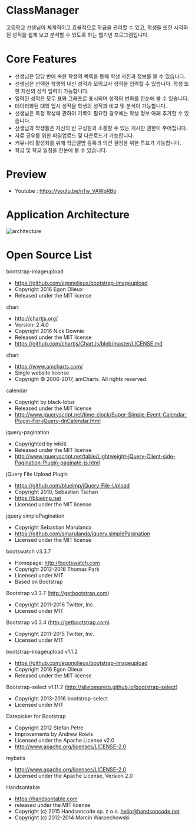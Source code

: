 ClassManager
=====
고등학교 선생님이 체계적이고 효율적으로 학급을 관리할 수 있고, 학생들 또한 시각화된 성적을 쉽게 보고 분석할 수 있도록 하는 웹기반 프로그램입니다.

Core Features
=====
* 선생님은 담당 반에 속한 학생의 목록을 통해 학생 사진과 정보를 볼 수 있습니다.
* 선생님은 선택한 학생의 내신 성적과 모의고사 성적을 입력할 수 있습니다. 학생 또한 자신의 성적 입력이 가능합니다.
* 입력된 성적은 모두 표와 그래프로 표시되며 성적의 변화를 한눈에 볼 수 있습니다.
* 데이터화된 대학 입시 성적을 학생의 성적과 비교 및 분석이 가능합니다.
* 선생님은 특정 학생에 관하여 기록이 필요한 경우에는 학생 정보 아래 추가할 수 있습니다.
* 선생님과 학생들은 자신의 반 구성원과 소통할 수 있는 게시판 권한이 주어집니다.
* 자료 공유를 위한 파일업로드 및 다운로드가 가능합니다.
* 커뮤니티 활성화를 위해 학급앨범 등록과 의견 결정을 위한 투표가 가능합니다.
* 학급 및 학교 일정을 한눈에 볼 수 있습니다.

Preview
=====
* Youtube : https://youtu.be/nTw_VAWpRBo

Application Architecture
=====
![architecture](https://trello-attachments.s3.amazonaws.com/58218cdde26981ea109d015b/586660a24b157f9ea275caa9/97c1f10f4a6fa04fdf42543a99a453ef/Application_architecture.png)

Open Source List
=====
bootstrap-imageupload
 * https://github.com/egonolieux/bootstrap-imageupload
 * Copyright 2016 Egon Olieux
 * Released under the MIT license

chart
 * http://chartjs.org/
 * Version: 2.4.0
 * Copyright 2016 Nick Downie
 * Released under the MIT license
 * https://github.com/chartjs/Chart.js/blob/master/LICENSE.md
 
chart
 * https://www.amcharts.com/
 * Single website license
 * Copyright © 2006-2017, amCharts. All rights reserved. 

calendar
 * Copyright by black-lotus
 * Released under the MIT license
 * http://www.jqueryscript.net/time-clock/Super-Simple-Event-Calendar-Plugin-For-jQuery-dnCalendar.html
 
jquery-pagination
 * Copyrighted by wikiti.
 * Released under the MIT license
 * http://www.jqueryscript.net/table/Lightweight-jQuery-Client-side-Pagination-Plugin-paginate-js.html

jQuery File Upload Plugin
 * https://github.com/blueimp/jQuery-File-Upload
 * Copyright 2010, Sebastian Tschan
 * https://blueimp.net
 * Licensed under the MIT license
 
jquery.simplePagination
 * Copyright Sebastian Marulanda
 * https://github.com/smarulanda/jquery.simplePagination
 * Licensed under the MIT license

bootswatch v3.3.7
 * Homepage: http://bootswatch.com
 * Copyright 2012-2016 Thomas Park
 * Licensed under MIT
 * Based on Bootstrap

Bootstrap v3.3.7 (http://getbootstrap.com)
 * Copyright 2011-2016 Twitter, Inc.
 * Licensed under MIT 

Bootstrap v3.3.4 (http://getbootstrap.com)
 * Copyright 2011-2015 Twitter, Inc.
 * Licensed under MIT 

bootstrap-imageupload v1.1.2
 * https://github.com/egonolieux/bootstrap-imageupload
 * Copyright 2016 Egon Olieux
 * Released under the MIT license


Bootstrap-select v1.11.2 (http://silviomoreto.github.io/bootstrap-select)
 * Copyright 2013-2016 bootstrap-select
 * Licensed under MIT 

Datepicker for Bootstrap
 * Copyright 2012 Stefan Petre
 * Improvements by Andrew Rowls
 * Licensed under the Apache License v2.0
 * http://www.apache.org/licenses/LICENSE-2.0

mybatis
 * http://www.apache.org/licenses/LICENSE-2.0 
 * Licensed under the Apache License, Version 2.0
 
Handsontable
 * https://handsontable.com
 * released under the MIT license
 * Copyright (c) 2015 Handsoncode sp. z o.o. <hello@handsoncode.net>
 * Copyright (c) 2012-2014 Marcin Warpechowski
